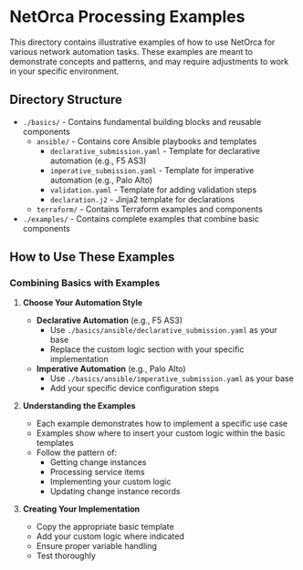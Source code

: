 # NetOrca Processing Examples

This directory contains illustrative examples of how to use NetOrca for various network automation tasks. These examples are meant to demonstrate concepts and patterns, and may require adjustments to work in your specific environment.

## Directory Structure

- `./basics/` - Contains fundamental building blocks and reusable components
  - `ansible/` - Contains core Ansible playbooks and templates
    - `declarative_submission.yaml` - Template for declarative automation (e.g., F5 AS3)
    - `imperative_submission.yaml` - Template for imperative automation (e.g., Palo Alto)
    - `validation.yaml` - Template for adding validation steps
    - `declaration.j2` - Jinja2 template for declarations
  - `terraform/` - Contains Terraform examples and components
- `./examples/` - Contains complete examples that combine basic components

## How to Use These Examples

### Combining Basics with Examples

1. **Choose Your Automation Style**
   - **Declarative Automation** (e.g., F5 AS3)
     - Use `./basics/ansible/declarative_submission.yaml` as your base
     - Replace the custom logic section with your specific implementation
   - **Imperative Automation** (e.g., Palo Alto)
     - Use `./basics/ansible/imperative_submission.yaml` as your base
     - Add your specific device configuration steps

2. **Understanding the Examples**
   - Each example demonstrates how to implement a specific use case
   - Examples show where to insert your custom logic within the basic templates
   - Follow the pattern of:
     - Getting change instances
     - Processing service items
     - Implementing your custom logic
     - Updating change instance records

3. **Creating Your Implementation**
   - Copy the appropriate basic template
   - Add your custom logic where indicated
   - Ensure proper variable handling
   - Test thoroughly
